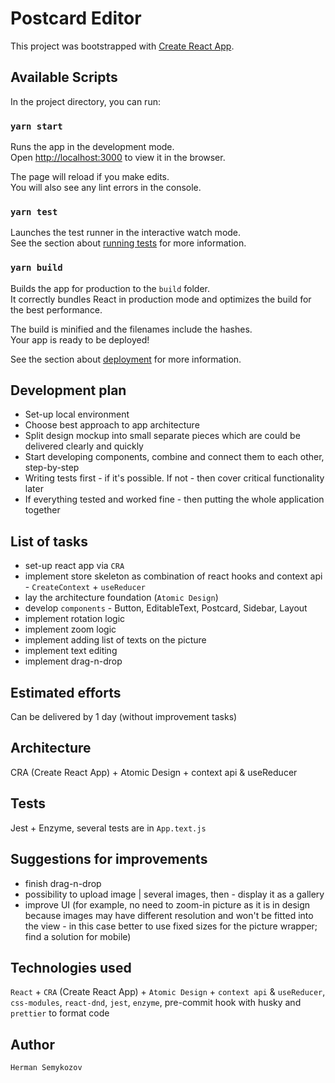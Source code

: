 # Postcard Editor

This project was bootstrapped with [Create React App](https://github.com/facebook/create-react-app).

## Available Scripts

In the project directory, you can run:

### `yarn start`

Runs the app in the development mode.\
Open [http://localhost:3000](http://localhost:3000) to view it in the browser.

The page will reload if you make edits.\
You will also see any lint errors in the console.

### `yarn test`

Launches the test runner in the interactive watch mode.\
See the section about [running tests](https://facebook.github.io/create-react-app/docs/running-tests) for more information.

### `yarn build`

Builds the app for production to the `build` folder.\
It correctly bundles React in production mode and optimizes the build for the best performance.

The build is minified and the filenames include the hashes.\
Your app is ready to be deployed!

See the section about [deployment](https://facebook.github.io/create-react-app/docs/deployment) for more information.

## Development plan

- Set-up local environment
- Choose best approach to app architecture
- Split design mockup into small separate pieces which are could be delivered clearly and quickly
- Start developing components, combine and connect them to each other, step-by-step
- Writing tests first - if it's possible. If not - then cover critical functionality later
- If everything tested and worked fine - then putting the whole application together

## List of tasks

- set-up react app via `CRA`
- implement store skeleton as combination of react hooks and context api - `CreateContext` + `useReducer` 
- lay the architecture foundation (`Atomic Design`)
- develop `components` - Button, EditableText, Postcard, Sidebar, Layout
- implement rotation logic
- implement zoom logic
- implement adding list of texts on the picture
- implement text editing
- implement drag-n-drop

## Estimated efforts

Can be delivered by 1 day (without improvement tasks)

## Architecture

CRA (Create React App) + Atomic Design + context api & useReducer

## Tests

Jest + Enzyme, several tests are in `App.text.js`

## Suggestions for improvements

- finish drag-n-drop
- possibility to upload image | several images, then - display it as a gallery
- improve UI (for example, no need to zoom-in picture as it is in design because images may have different resolution and won't be fitted into the view - 
in this case better to use fixed sizes for the picture wrapper; find a solution for mobile)

## Technologies used

`React` + `CRA` (Create React App) + `Atomic Design` + `context api` & `useReducer`, `css-modules`, `react-dnd`, `jest`, `enzyme`,
pre-commit hook with husky and `prettier` to format code

## Author

`Herman Semykozov`